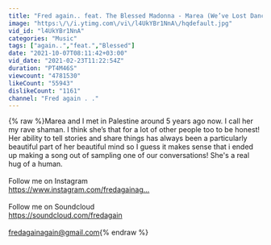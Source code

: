 ```yaml
---
title: "Fred again.. feat. The Blessed Madonna - Marea (We’ve Lost Dancing) (Official Audio)"
image: "https:\/\/i.ytimg.com\/vi\/l4UkYBr1NnA\/hqdefault.jpg"
vid_id: "l4UkYBr1NnA"
categories: "Music"
tags: ["again..","feat.","Blessed"]
date: "2021-10-07T08:11:42+03:00"
vid_date: "2021-02-23T11:22:54Z"
duration: "PT4M46S"
viewcount: "4781530"
likeCount: "55943"
dislikeCount: "1161"
channel: "Fred again . ."
---
```

{% raw %}Marea and I met in Palestine around 5 years ago now. I call her my rave shaman. I think she’s that for a lot of other people too to be honest! Her ability to tell stories and share things has always been a particularly beautiful part of her beautiful mind so I guess it makes sense that i ended up making a song out of sampling one of our conversations! She's a real hug of a human.<br /><br />Follow me on Instagram<br /><a rel="nofollow" target="blank" href="https://www.instagram.com/fredagainag...​">https://www.instagram.com/fredagainag...​</a><br /><br />Follow me on Soundcloud<br /><a rel="nofollow" target="blank" href="https://soundcloud.com/fredagain​">https://soundcloud.com/fredagain​</a><br /><br />fredagainagain@gmail.com{% endraw %}
